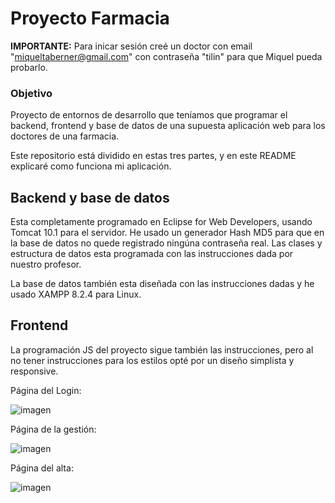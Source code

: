 # Proyecto Farmacia

**IMPORTANTE:** Para inicar sesión creé un doctor con email "miqueltaberner@gmail.com" con contraseña "tilin" para que Miquel pueda probarlo.

### Objetivo

Proyecto de entornos de desarrollo que teníamos que programar el backend, frontend y base de datos de una supuesta aplicación web para los doctores de una farmacia.

Este repositorio está dividido en estas tres partes, y en este README explicaré como funciona mi aplicación.

## Backend y base de datos

Esta completamente programado en Eclipse for Web Developers, usando Tomcat 10.1 para el servidor. He usado un generador Hash MD5 para que en la base de datos no quede registrado ningúna contraseña real.
Las clases y estructura de datos esta programada con las instrucciones dada por nuestro profesor.

La base de datos también esta diseñada con las instrucciones dadas y he usado XAMPP 8.2.4 para Linux.

## Frontend

La programación JS del proyecto sigue también las instrucciones, pero al no tener instrucciones para los estilos opté por un diseño simplista y responsive.


Página del Login:

![imagen](https://github.com/joanmrt/Farmacia-Entornos/assets/74322611/99caa281-6cdc-43ee-8fff-e56bc0e94e98)

Página de la gestión:

![imagen](https://github.com/joanmrt/Farmacia-Entornos/assets/74322611/e5724073-d2da-4695-bde7-970cc08d3e18)

Página del alta:

![imagen](https://github.com/joanmrt/Farmacia-Entornos/assets/74322611/691e646f-c515-481c-bbea-a523f40f50a3)


